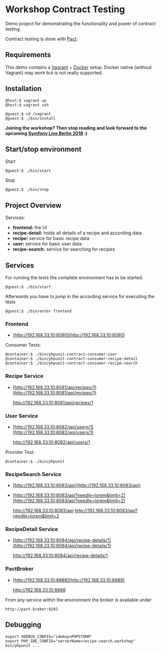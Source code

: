 # Workshop Contract Testing

Demo project for demonstrating the functionality and power of contract testing.

Contract testing is done with [Pact](https://docs.pact.io/).

## Requirements

This demo contains a [Vagrant](https://www.vagrantup.com/) + [Docker](https://docs.docker.com/compose/) setup. Docker native (without Vagrant) may work but is not really supported.

## Installation

    
    @host:$ vagrant up
    @host:$ vagrant ssh
    
    @guest:$ cd /vagrant
    @guest:$ ./bin/install
    
**Joining the workshop? Then stop reading and look forward to the upcoming [Symfony Live Berlin 2018](http://berlin2018.live.symfony.com/workshops) :)**
    
## Start/stop environment

Start

    @guest:$ ./bin/start
    
Stop

    @guest:$ ./bin/stop
    
## Project Overview

Services:
* **frontend:** the UI
* **recipe-detail:** holds all details of a recipe and according data 
* **recipe:** service for basic recipe data
* **user:** service for basic user data
* **recipe-search:** service for searching for recipes


## Services

For running the tests the complete environment has to be started.

    @guest:$ ./bin/start
    
Afterwards you have to jump in the according service for executing the tests

    @guest:$ ./bin/enter frontend
    
### Frontend

* [http://192.168.33.10:8080](http://192.168.33.10:8080)

Consumer Tests:

    @container:$ ./bin/phpunit-contract-consumer-user
    @container:$ ./bin/phpunit-contract-consumer-recipe-detail
    @container:$ ./bin/phpunit-contract-consumer-recipe-search

### Recipe Service

* [http://192.168.33.10:8081/api/recipes/1](http://192.168.33.10:8081/api/recipes/1)


    http://192.168.33.10:8081/api/recipes/1

### User Service

* [http://192.168.33.10:8082/api/users/1](http://192.168.33.10:8082/api/users/1)


    http://192.168.33.10:8082/api/users/1
    
Provider Test:

    @container:$ ./bin/phpunit
    
### RecipeSearch Service

* [http://192.168.33.10:8083/api](http://192.168.33.10:8083/api)
* [http://192.168.33.10:8083/api?needle=lorem&limit=2](http://192.168.33.10:8083/api?needle=lorem&limit=2)


    http://192.168.33.10:8083/api
    http://192.168.33.10:8083/api?needle=lorem&limit=2

### RecipeDetail Service

* [http://192.168.33.10:8084/api/recipe-details/1](http://192.168.33.10:8084/api/recipe-details/1)


    http://192.168.33.10:8084/api/recipe-details/1

### PactBroker

* [http://192.168.33.10:8888](http://192.168.33.10:8888)


    http://192.168.33.10:8888
    
From any service within the environment the broker is available under

    http://pact-broker:9292


## Debugging

    export XDEBUG_CONFIG="idekey=PHPSTORM"
    export PHP_IDE_CONFIG="serverName=recipe-search.workshop"
    bin/phpunit ...
